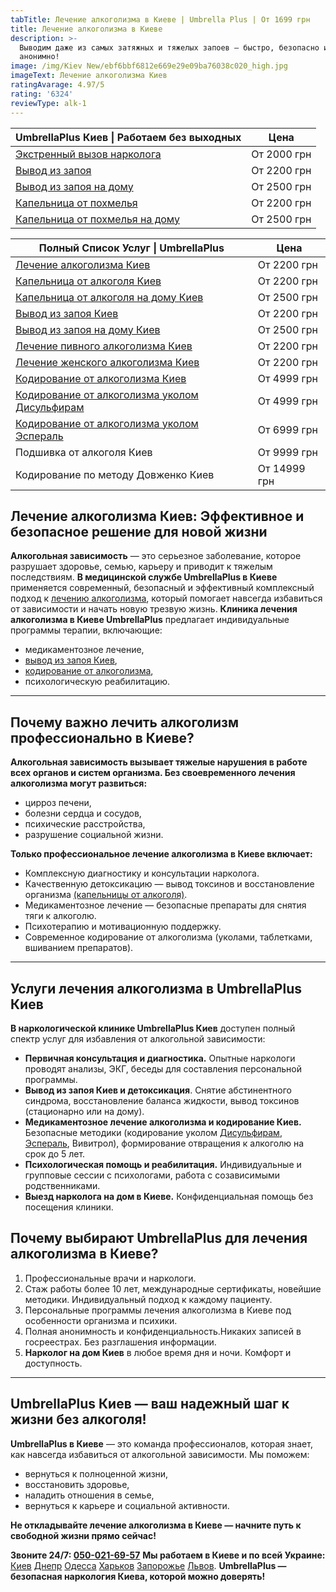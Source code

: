```yaml
---
tabTitle: Лечение алкоголизма в Киеве | Umbrella Plus | От 1699 грн
title: Лечение алкоголизма в Киеве
description: >-
  Выводим даже из самых затяжных и тяжелых запоев – быстро, безопасно и
  анонимно!
image: /img/Kiev New/ebf6bbf6812e669e29e09ba76038c020_high.jpg
imageText: Лечение алкоголизма Киев
ratingAvarage: 4.97/5
rating: '6324'
reviewType: alk-1
---
```


| UmbrellaPlus Киев \| Работаем без выходных                                            | Цена        |
| ------------------------------------------------------------------------------------- | ----------- |
| [Экстренный вызов нарколога](https://umbrella-plus.com.ua/blog/narcolog-na-dom-kiev/) | От 2000 грн |
| [Вывод из запоя](Vivod-iz-zapoia-kiev)                                                | От 2200 грн |
| [Вывод из запоя на дому](Vivod-iz-zapoia-na-domy-kiev)                                | От 2500 грн |
| [Капельница от похмелья](Kapelnica_ot_alkogola_kiev)                                  | От 2200 грн |
| [Капельница от похмелья на дому](Kapelnica_ot_alkogola_na_domy_kiev)                  | От 2500 грн |

| Полный Список Услуг \| UmbrellaPlus                                                     | Цена         |
| --------------------------------------------------------------------------------------- | ------------ |
| [Лечение алкоголизма Киев](lechenie-alkogolizma-kiev)                                   | От 2200 грн  |
| [Капельница от алкоголя Киев](Kapelnica_ot_alkogola_kiev)                               | От 2200 грн  |
| [Капельница от алкоголя на дому Киев](Kapelnica_ot_alkogola_na_domy_kiev)               | От 2500 грн  |
| [Вывод из запоя Киев](Vivod-iz-zapoia-kiev)                                             | От 2200 грн  |
| [Вывод из запоя на дому Киев](Vivod-iz-zapoia-na-domy-kiev)                             | От 2500 грн  |
| [Лечение пивного алкоголизма Киев](lechenie-pivnogi-alkogolizma-kiev)                   | От 2200 грн  |
| [Лечение женского алкоголизма Киев](lechenie-jenskogo-alkogolizma-kiev)                 | От 2200 грн  |
| [Кодирование от алкоголизма Киев](kodirovka-ot-alkogolia-kiev)                          | От 4999 грн  |
| [Кодирование от алкоголизма уколом Дисульфирам](kodirovka-ot-alkogolia-disulfiram-kiev) | От 4999 грн  |
| [Кодирование от алкоголизма уколом Эспераль](kodirovka-ot-alkogolizma-espiarl-kiev)     | От 6999 грн  |
| Подшивка от алкоголя Киев                                                               | От 9999 грн  |
| Кодирование по методу Довженко Киев                                                     | От 14999 грн |

## Лечение алкоголизма Киев: Эффективное и безопасное решение для новой жизни

**Алкогольная зависимость** — это серьезное заболевание, которое разрушает здоровье, семью, карьеру и приводит к тяжелым последствиям. **В медицинской службе UmbrellaPlus в Киеве** применяется современный, безопасный и эффективный комплексный подход к [лечению алкоголизма](https://umbrella-plus.com.ua/kiev/lechenie-alkogolizma-kiev/), который помогает навсегда избавиться от зависимости и начать новую трезвую жизнь.
**Клиника лечения алкоголизма в Киеве UmbrellaPlus** предлагает индивидуальные программы терапии, включающие:

* медикаментозное лечение,
* [вывод из запоя Киев](https://umbrella-plus.com.ua/kiev/vivod-iz-zapoia-kiev/),
* [кодирование от алкоголизма](https://umbrella-plus.com.ua/kiev/kodirovka-ot-alkogolia-kiev/),
* психологическую реабилитацию.

***

## Почему важно лечить алкоголизм профессионально в Киеве?

**Алкогольная зависимость вызывает тяжелые нарушения в работе всех органов и систем организма. Без своевременного лечения алкоголизма могут развиться:**

* цирроз печени,
* болезни сердца и сосудов,
* психические расстройства,
* разрушение социальной жизни.

**Только профессиональное лечение алкоголизма в Киеве включает:**

* Комплексную диагностику и консультации нарколога.
* Качественную детоксикацию — вывод токсинов и восстановление организма [(капельницы от алкоголя)](https://umbrella-plus.com.ua/kiev/kapelnica_ot_alkogola_kiev/).
* Медикаментозное лечение — безопасные препараты для снятия тяги к алкоголю.
* Психотерапию и мотивационную поддержку.
* Современное кодирование от алкоголизма (уколами, таблетками, вшиванием препаратов).

***

## Услуги лечения алкоголизма в UmbrellaPlus Киев

**В наркологической клинике UmbrellaPlus Киев** доступен полный спектр услуг для избавления от алкогольной зависимости:

* **Первичная консультация и диагностика.**
  Опытные наркологи проводят анализы, ЭКГ, беседы для составления персональной программы.
* **Вывод из запоя Киев и детоксикация**.
  Снятие абстинентного синдрома, восстановление баланса жидкости, вывод токсинов (стационарно или на дому).
* **Медикаментозное лечение алкоголизма и кодирование Киев.**
  Безопасные методики (кодирование уколом [Дисульфирам](https://umbrella-plus.com.ua/kiev/kodirovka-ot-alkogolia-disulfiram-kiev/), [Эспераль](https://umbrella-plus.com.ua/kiev/kodirovka-ot-alkogolizma-espiarl-kiev/), Вивитрол), формирование отвращения к алкоголю на срок до 5 лет.
* **Психологическая помощь и реабилитация.**
  Индивидуальные и групповые сессии с психологами, работа с созависимыми родственниками.
* **Выезд нарколога на дом в Киеве.**
  Конфиденциальная помощь без посещения клиники.

## Почему выбирают UmbrellaPlus для лечения алкоголизма в Киеве?

1. Профессиональные врачи и наркологи.
2. Стаж работы более 10 лет, международные сертификаты, новейшие методики. Индивидуальный подход к каждому пациенту.
3. Персональные программы лечения алкоголизма в Киеве под особенности организма и психики.
4. Полная анонимность и конфиденциальность.Никаких записей в госреестрах. Без разглашения информации.
5. **Нарколог на дом Киев** в любое время дня и ночи. Комфорт и доступность.

***

## UmbrellaPlus Киев — ваш надежный шаг к жизни без алкоголя!

**UmbrellaPlus в Киеве** — это команда профессионалов, которая знает, как навсегда избавиться от алкогольной зависимости.
Мы поможем:

* вернуться к полноценной жизни,
* восстановить здоровье,
* наладить отношения в семье,
* вернуться к карьере и социальной активности.

**Не откладывайте лечение алкоголизма в Киеве — начните путь к свободной жизни прямо сейчас!**

**Звоните 24/7: [050-021-69-57](tel:0500216957)**
**Мы работаем в Киеве и по всей Украине:** [Киев](https://umbrella-plus.com.ua/kiev/) [Днепр](https://umbrella-plus.com.ua/dnepr/) [Одесса](https://umbrella-plus.com.ua/lechenie-alc/) [Харьков](https://umbrella-plus.com.ua/kharkiv/) [Запорожье](https://umbrella-plus.com.ua/zaporozie/) [Львов](https://umbrella-plus.com.ua/lviv/).
**UmbrellaPlus — безопасная наркология Киева, которой можно доверять!**
